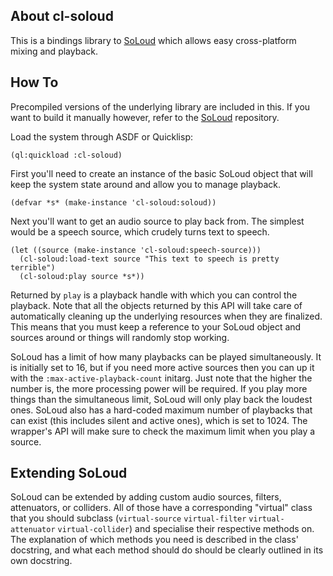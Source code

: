 ## About cl-soloud
This is a bindings library to [SoLoud](http://sol.gfxile.net/soloud/) which allows easy cross-platform mixing and playback.

## How To
Precompiled versions of the underlying library are included in this. If you want to build it manually however, refer to the [SoLoud](https://github.com/Shirakumo/soloud) repository.

Load the system through ASDF or Quicklisp:

    (ql:quickload :cl-soloud)

First you'll need to create an instance of the basic SoLoud object that will keep the system state around and allow you to manage playback.

    (defvar *s* (make-instance 'cl-soloud:soloud))

Next you'll want to get an audio source to play back from. The simplest would be a speech source, which crudely turns text to speech.

    (let ((source (make-instance 'cl-soloud:speech-source)))
      (cl-soloud:load-text source "This text to speech is pretty terrible")
      (cl-soloud:play source *s*))

Returned by `play` is a playback handle with which you can control the playback. Note that all the objects returned by this API will take care of automatically cleaning up the underlying resources when they are finalized. This means that you must keep a reference to your SoLoud object and sources around or things will randomly stop working.

SoLoud has a limit of how many playbacks can be played simultaneously. It is initially set to 16, but if you need more active sources then you can up it with the `:max-active-playback-count` initarg. Just note that the higher the number is, the more processing power will be required. If you play more things than the simultaneous limit, SoLoud will only play back the loudest ones. SoLoud also has a hard-coded maximum number of playbacks that can exist (this includes silent and active ones), which is set to 1024. The wrapper's API will make sure to check the maximum limit when you play a source.

## Extending SoLoud
SoLoud can be extended by adding custom audio sources, filters, attenuators, or colliders. All of those have a corresponding "virtual" class that you should subclass (`virtual-source` `virtual-filter` `virtual-attenuator` `virtual-collider`) and specialise their respective methods on. The explanation of which methods you need is described in the class' docstring, and what each method should do should be clearly outlined in its own docstring.
